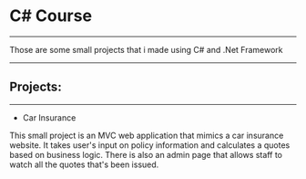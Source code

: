 
<h1> C# Course </h1>

<hr> 

<p> Those are some small projects that i made using C# and .Net Framework</p>

<hr> 

<h2> Projects: </h2> 
<hr> 

<ul>
  <li> Car Insurance</li>
</ul>



<p> 
This small project is an MVC web application that mimics a car insurance website. It takes user's input on policy information and calculates a quotes based on business logic. There is also an admin page that allows staff to watch all the quotes that's been issued.
</p>
